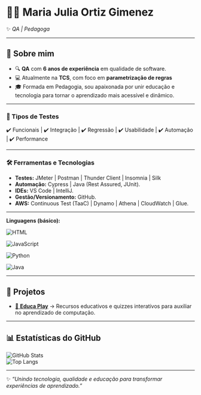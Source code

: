 # 👩‍💻 Maria Julia Ortiz Gimenez

✨ *QA | Pedagoga*  

---

## 🎯 Sobre mim  
  

- 🔍 **QA** com **6 anos de experiência** em qualidade de software.  
- 💻 Atualmente na **TCS**, com foco em **parametrização de regras**  
- 🎓 Formada em Pedagogia, sou apaixonada por unir educação e tecnologia para tornar o aprendizado mais acessível e dinâmico.

---
  
### 🔎 Tipos de Testes  
✔️ Funcionais | ✔️ Integração | ✔️ Regressão | ✔️ Usabilidade | ✔️ Automação | ✔️ Performance  

---
### 🛠️ Ferramentas e Tecnologias  
- **Testes:** JMeter | Postman | Thunder Client | Insomnia | Silk  
- **Automação:** Cypress | Java (Rest Assured, JUnit).  
- **IDEs:** VS Code | IntelliJ.  
- **Gestão/Versionamento:** GitHub.   
- **AWS:** Continuous Test (TaaC) | Dynamo | Athena | CloudWatch | Glue.

---

**Linguagens (básico):**  

![HTML](https://img.shields.io/badge/HTML-E34F26?style=for-the-badge&logo=html5&logoColor=white)  

![JavaScript](https://img.shields.io/badge/JavaScript-F7DF1E?style=for-the-badge&logo=javascript&logoColor=black)  

![Python](https://img.shields.io/badge/Python-3776AB?style=for-the-badge&logo=python&logoColor=white)  

![Java](https://img.shields.io/badge/Java-007396?style=for-the-badge&logo=java&logoColor=white)  

---

## 🚀 Projetos  

- [📘 **Educa Play**](https://mjogz.github.io/educa-play/) → Recursos educativos e quizzes interativos para auxiliar no aprendizado de computação.  


---
## 📊 Estatísticas do GitHub  

![GitHub Stats](https://github-readme-stats.vercel.app/api?username=mjogz&show_icons=true&theme=tokyonight)  
![Top Langs](https://github-readme-stats.vercel.app/api/top-langs/?username=mjogz&layout=compact&theme=tokyonight)  

---

✨ *“Unindo tecnologia, qualidade e educação para transformar experiências de aprendizado.”*  
